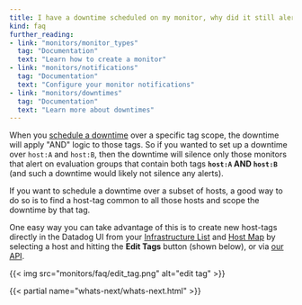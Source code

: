 ```yaml
---
title: I have a downtime scheduled on my monitor, why did it still alert?!
kind: faq
further_reading:
- link: "monitors/monitor_types"
  tag: "Documentation"
  text: "Learn how to create a monitor"
- link: "monitors/notifications"
  tag: "Documentation"
  text: "Configure your monitor notifications"
- link: "monitors/downtimes"
  tag: "Documentation"
  text: "Learn more about downtimes"
---
```


When you [schedule a downtime][1] over a specific tag scope, the downtime will apply "AND" logic to those tags. So if you wanted to set up a downtime over `host:A` and `host:B`, then the downtime will silence only those monitors that alert on evaluation groups that contain both tags **`host:A` AND `host:B`** (and such a downtime would likely not silence any alerts).  

If you want to schedule a downtime over a subset of hosts, a good way to do so is to find a host-tag common to all those hosts and scope the downtime by that tag.

One easy way you can take advantage of this is to create new host-tags directly in the Datadog UI from your [Infrastructure List][2] and [Host Map][3] by selecting a host and hitting the **Edit Tags** button (shown below), or via [our API][4].

{{< img src="monitors/faq/edit_tag.png" alt="edit tag"  >}}

{{< partial name="whats-next/whats-next.html" >}}

[1]: /monitors/downtimes
[2]: /graphing/infrastructure
[3]: /graphing/infrastructure/hostmap
[4]: /api/#tags-add
